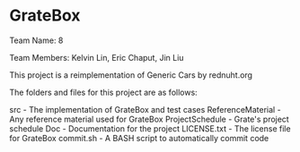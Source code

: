 # GrateBox

Team Name: 8

Team Members: Kelvin Lin, Eric Chaput, Jin Liu


This project is a reimplementation of Generic Cars by rednuht.org

The folders and files for this project are as follows:

src - The implementation of GrateBox and test cases
ReferenceMaterial - Any reference material used for GrateBox
ProjectSchedule - Grate's project schedule
Doc - Documentation for the project
LICENSE.txt - The license file for GrateBox
commit.sh - A BASH script to automatically commit code
